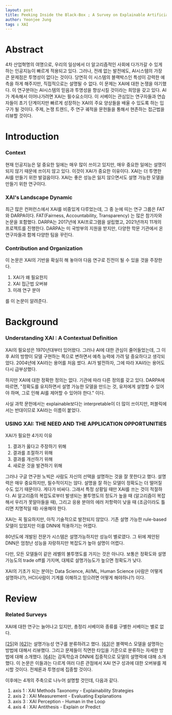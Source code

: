 ```yaml
---
layout: post
title: Peeking Inside the Black-Box ; A Survey on Explainable Artificial Intelligence (XAI) - 1
author: Yeonjee Jung
tags : XAI
---
```


# Abstract

4차 산업혁명의 여명으로, 우리의 일상에서 더 알고리즘적인 사회에 다가가갈 수 있게 하는 인공지능이 빠르게 적용되고 있다. 그러나, 전례 없는 발전에도, AI시스템의 가장 큰 문제점은 투명성이 없다는 것이다. 당연히 이 시스템의 블랙박스인 특성이 강력한 예측을 하게 해주지만, 직접적으로는 설명될 수 없다. 이 문제는 XAI에 대한 논쟁을 야기했다. 이 연구분야는 AI시스템의 믿음과 투명성을 향상시킬 것이라는 희망을 갖고 있다. AI가 계속해서 이어나가려면 XAI는 필수요소이다. 이 서베이는 관심있는 연구자들과 연습자들이 초기 단계이지만 빠르게 성장하는 XAI의 주요 양상들을 배울 수 있도록 하는 입구가 될 것이다. 주제, 논쟁 트렌드, 주 연구 궤적을 문헌들을 통해서 현존하는 접근법을 리뷰할 것이다.

# Introduction

### Context

현재 인공지능은 덜 중요한 일에는 매우 많이 쓰이고 있지만, 매우 중요한 일에는 설명이 되지 않기 때문에 쓰이지 않고 있다. 이것이 XAI가 중요한 이유이다. XAI는 더 투명한 AI를 만들기 위한 발걸음이다. XAI는 좋은 성능은 잃지 않으면서도 설명 가능한 모델을 만들기 위한 연구이다.

### XAI's Landscape Dynamic

최근 많은 컨퍼런스에서 XAI를 비중있게 다루었는데, 그 중 눈에 띠는 연구 그룹은 FAT와 DARPA이다. FAT(Fairness, Accountability, Transparency) 는 많은 참가자와 논문을 포함했다. DARPA는 2017년에 XAI프로그램을 설립했고, 2021년까지 11개의 프로젝트를 진행한다. DARPA는 미 국방부의 지원을 받지만, 다양한 학문 기관에서 온 연구자들과 함께 다양한 팀을 꾸린다.

### Contribution and Organization

이 논문은 XAI의 기반을 확실히 해 놓아야 다음 연구로 진전이 될 수 있을 것을 주장한다.

1. XAI가 왜 필요한지
2. XAI 접근법 오버뷰
3. 미래 연구 분야

를 이 논문이 알려준다.

# Background

### Understanding XAI : A Contextual Definition

XAI의 필요성은 1970년대부터 있어왔다. 그러나 AI에 대한 관심이 줄어들었는데, 그 이후 AI의 방향이 모델 구현하는 쪽으로 변하면서 예측 능력에 가려 덜 중요하다고 생각되었다. 2004년에 XAI라는 용어를 처음 썼다. AI가 발전하자, 그에 따라 XAI라는 용어도 다시 급부상했다.

하지만 XAI에 대한 정확한 정의는 없다. 기관에 따라 다른 정의를 갖고 있다. DARPA에 따르면, "정확도를 유지하면서 설명 가능한 모델을 만드는 것, 유저에게 설명할 수 있어야 하며, 그로 인해 AI를 제어할 수 있어야 한다." 이다.

사실 과학 문헌에서는 explainable보다는 interpretable이 더 많이 쓰이지만, 퍼블릭에서는 반대이므로 XAI라는 이름이 붙었다.

### USING XAI: THE NEED AND THE APPLICATION OPPORTUNITIES

XAI가 필요한 4가지 이유

1. 결과가 옳다고 주장하기 위해
2. 결과를 조절하기 위해
3. 결과를 개선하기 위해
4. 새로운 것을 발견하기 위해

그러나 구글 연구원 노빅은 사람도 자신의 선택을 설명하는 것을 잘 못한다고 했다. 설명력은 매우 중요하지만, 필수적이지는 않다. 설명을 잘 하는 모델이 정확도는 더 떨어질 수도 있기 때문이다. 게다가 비싸다. 그래서 특정 상황일 때만 XAI를 쓰는 것이 적절하다. AI 알고리즘의 복잡도로부터 발생되는 불투명도의 정도가 높을 때 (알고리즘이 복잡해서 우리가 못알아들을 때), 그리고 응용 분야의 에러 저항력이 낮을 때 (조금이라도 틀리면 치명적일 때) 사용해야 한다.

XAI는 꼭 필요하지만, 아직 기술적으로 발전되지 않았다. 기존 설명 가능한 rule-based 모델이 있었지만 이를 DNN에 적용하기는 어렵다.

80년도에 개발된 전문가 시스템은 설명가능하지만 성능이 별로였다. 그 뒤에 제안된 DNN은 엄청난 성능을 자랑하지만 복잡도가 높아 설명이 어렵다.

다만, 모든 모델들이 같은 레벨의 불투명도를 가지는 것은 아니다. 보통은 정확도와 설명가능도의 trade off를 가지며, 대체로 설명가능도가 높으면 정확도가 낮다.

XAI의 기초가 되는 분야는 Data Science, AI/ML, Human Science (사람은 어떻게 설명하나?), HCI(사람이 기계를 이해하고 믿으려면 어떻게 해야하나?) 이다.

# Review

### Related Surveys

XAI에 대한 연구는 늘어나고 있지만, 총정리 서베이와 종류를 구별한 서베이는 별로 없다.

[[25]](https://arxiv.org/abs/1606.03490)와 [[62]](https://arxiv.org/abs/1702.08608)는 설명가능성 연구를 분류하려고 했다. [[63]](https://dl.acm.org/citation.cfm?id=3236009)은 블랙박스 모델을 설명하는 방법에 대해서 리뷰했다. 그리고 문제들이 직면한 타입을 기준으로 분류하는 자세한 방법에 대해 소개했다. [[64]](https://ieeexplore.ieee.org/abstract/document/8400040)는 감독학습과 DNN에 집중적으로 모델의 설명력에 대해 소개했다. 이 논문은 이들과는 다르게 여러 다른 관점에서 XAI 연구 성과에 대한 오버뷰를 제시할 것이다. 전체론과 투명성에 집중할 것이다.

이후에는 4개의 주축으로 나누어 설명할 것인데, 다음과 같다.

1. axis 1 : XAI Methods Taxonomy - Explainability Strategies
2. axis 2 : XAI Measurement - Evaluating Explanations
3. axis 3 : XAI Perception - Human in the Loop
4. axis 4 : XAI Antithesis - Explain or Predict
